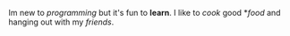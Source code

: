 Im new to _programming_ but it's fun to **learn**. I like to _cook_ good **food* and hanging out with my _friends_.